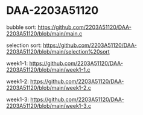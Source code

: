 # DAA-2203A51120
bubble sort: https://github.com/2203A51120/DAA-2203A51120/blob/main/main.c

selection sort: https://github.com/2203A51120/DAA-2203A51120/blob/main/selection%20sort

week1-1: https://github.com/2203A51120/DAA-2203A51120/blob/main/week1-1.c

week1-2: https://github.com/2203A51120/DAA-2203A51120/blob/main/week1-2.c

week1-3: https://github.com/2203A51120/DAA-2203A51120/blob/main/week1-3.c
